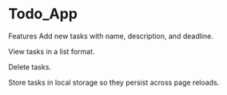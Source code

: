 # Todo_App
Features
Add new tasks with name, description, and deadline.

View tasks in a list format.

Delete tasks.

Store tasks in local storage so they persist across page reloads.